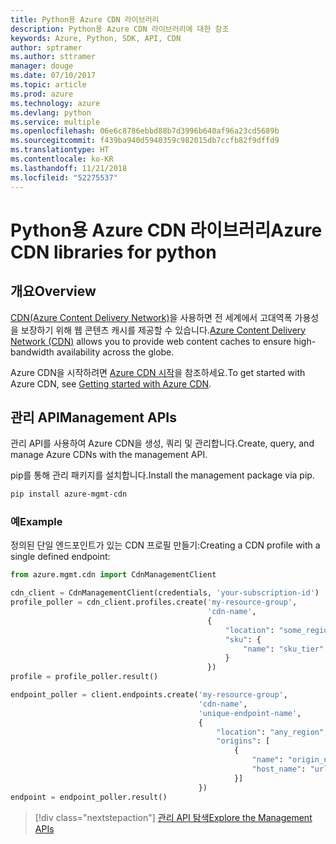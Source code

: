 ```yaml
---
title: Python용 Azure CDN 라이브러리
description: Python용 Azure CDN 라이브러리에 대한 참조
keywords: Azure, Python, SDK, API, CDN
author: sptramer
ms.author: sttramer
manager: douge
ms.date: 07/10/2017
ms.topic: article
ms.prod: azure
ms.technology: azure
ms.devlang: python
ms.service: multiple
ms.openlocfilehash: 06e6c8786ebbd88b7d3996b640af96a23cd5689b
ms.sourcegitcommit: f439ba940d5940359c982015db7ccfb82f9dffd9
ms.translationtype: HT
ms.contentlocale: ko-KR
ms.lasthandoff: 11/21/2018
ms.locfileid: "52275537"
---
```

# <a name="azure-cdn-libraries-for-python"></a><span data-ttu-id="e285d-104">Python용 Azure CDN 라이브러리</span><span class="sxs-lookup"><span data-stu-id="e285d-104">Azure CDN libraries for python</span></span>

## <a name="overview"></a><span data-ttu-id="e285d-105">개요</span><span class="sxs-lookup"><span data-stu-id="e285d-105">Overview</span></span>

<span data-ttu-id="e285d-106">[CDN(Azure Content Delivery Network)](https://docs.microsoft.com/en-us/azure/cdn/cdn-overview)을 사용하면 전 세계에서 고대역폭 가용성을 보장하기 위해 웹 콘텐츠 캐시를 제공할 수 있습니다.</span><span class="sxs-lookup"><span data-stu-id="e285d-106">[Azure Content Delivery Network (CDN)](https://docs.microsoft.com/en-us/azure/cdn/cdn-overview) allows you to provide web content caches to ensure high-bandwidth availability across the globe.</span></span>

<span data-ttu-id="e285d-107">Azure CDN을 시작하려면 [Azure CDN 시작](https://docs.microsoft.com/en-us/azure/cdn/cdn-create-new-endpoint)을 참조하세요.</span><span class="sxs-lookup"><span data-stu-id="e285d-107">To get started with Azure CDN, see [Getting started with Azure CDN](https://docs.microsoft.com/en-us/azure/cdn/cdn-create-new-endpoint).</span></span>

## <a name="management-apis"></a><span data-ttu-id="e285d-108">관리 API</span><span class="sxs-lookup"><span data-stu-id="e285d-108">Management APIs</span></span>

<span data-ttu-id="e285d-109">관리 API를 사용하여 Azure CDN을 생성, 쿼리 및 관리합니다.</span><span class="sxs-lookup"><span data-stu-id="e285d-109">Create, query, and manage Azure CDNs with the management API.</span></span>

<span data-ttu-id="e285d-110">pip를 통해 관리 패키지를 설치합니다.</span><span class="sxs-lookup"><span data-stu-id="e285d-110">Install the management package via pip.</span></span>

```bash
pip install azure-mgmt-cdn
```

### <a name="example"></a><span data-ttu-id="e285d-111">예</span><span class="sxs-lookup"><span data-stu-id="e285d-111">Example</span></span>

<span data-ttu-id="e285d-112">정의된 단일 엔드포인트가 있는 CDN 프로필 만들기:</span><span class="sxs-lookup"><span data-stu-id="e285d-112">Creating a CDN profile with a single defined endpoint:</span></span>

```python
from azure.mgmt.cdn import CdnManagementClient

cdn_client = CdnManagementClient(credentials, 'your-subscription-id')
profile_poller = cdn_client.profiles.create('my-resource-group',
                                            'cdn-name',
                                            {
                                                "location": "some_region", 
                                                "sku": {
                                                    "name": "sku_tier"
                                                } 
                                            })
profile = profile_poller.result()

endpoint_poller = client.endpoints.create('my-resource-group',
                                          'cdn-name',
                                          'unique-endpoint-name', 
                                          { 
                                              "location": "any_region", 
                                              "origins": [
                                                  {
                                                      "name": "origin_name", 
                                                      "host_name": "url"
                                                  }]
                                          })
endpoint = endpoint_poller.result()
```

> [!div class="nextstepaction"]
> [<span data-ttu-id="e285d-113">관리 API 탐색</span><span class="sxs-lookup"><span data-stu-id="e285d-113">Explore the Management APIs</span></span>](/python/api/overview/azure/cdn/management)
